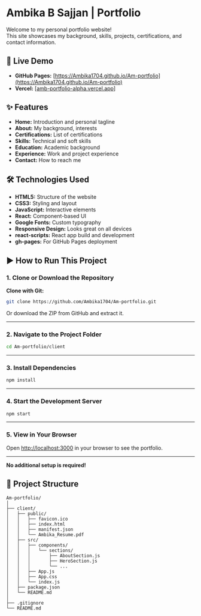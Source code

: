 # Ambika B Sajjan | Portfolio

Welcome to my personal portfolio website!  
This site showcases my background, skills, projects, certifications, and contact information.

## 🚀 Live Demo

- **GitHub Pages:** [https://Ambika1704.github.io/Am-portfolio](https://Ambika1704.github.io/Am-portfolio)
- **Vercel:** [[amb-portfolio-alpha.vercel.app](https://amb-portfolio-pahviinsx-ambikabsajjan-6657s-projects.vercel.app)]

## ✨ Features

- **Home:** Introduction and personal tagline
- **About:** My background, interests
- **Certifications:** List of certifications
- **Skills:** Technical and soft skills
- **Education:** Academic background
- **Experience:** Work and project experience
- **Contact:** How to reach me

## 🛠️ Technologies Used

- **HTML5:** Structure of the website
- **CSS3:** Styling and layout
- **JavaScript:** Interactive elements
- **React:** Component-based UI
- **Google Fonts:** Custom typography
- **Responsive Design:** Looks great on all devices
- **react-scripts:** React app build and development
- **gh-pages:** For GitHub Pages deployment


## ▶️ How to Run This Project

### 1. Clone or Download the Repository

**Clone with Git:**
```sh
git clone https://github.com/Ambika1704/Am-portfolio.git
```
Or download the ZIP from GitHub and extract it.

---

### 2. Navigate to the Project Folder

```sh
cd Am-portfolio/client
```

---

### 3. Install Dependencies

```sh
npm install
```

---

### 4. Start the Development Server

```sh
npm start
```

---

### 5. View in Your Browser

Open [http://localhost:3000](http://localhost:3000) in your browser to see the portfolio.

---

**No additional setup is required!**

## 📁 Project Structure

```
Am-portfolio/
│
├── client/
│   ├── public/
│   │   ├── favicon.ico
│   │   ├── index.html
│   │   ├── manifest.json
│   │   └── Ambika_Resume.pdf
│   ├── src/
│   │   ├── components/
│   │   │   └── sections/
│   │   │       ├── AboutSection.js
│   │   │       ├── HeroSection.js
│   │   │       └── ...
│   │   ├── App.js
│   │   ├── App.css
│   │   └── index.js
│   ├── package.json
│   └── README.md
│
├── .gitignore
└── README.md
```




